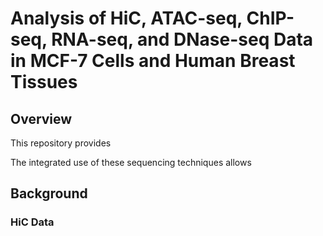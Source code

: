 # Analysis of HiC, ATAC-seq, ChIP-seq, RNA-seq, and DNase-seq Data in MCF-7 Cells and Human Breast Tissues

## Overview
This repository provides 

The integrated use of these sequencing techniques allows 

## Background
### HiC Data
